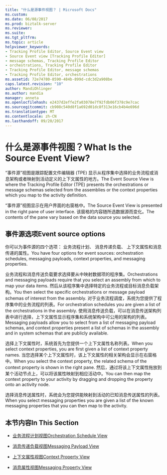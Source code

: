 ```yaml
---
title: "什么是源事件视图？ | Microsoft Docs"
ms.custom: 
ms.date: 06/08/2017
ms.prod: biztalk-server
ms.reviewer: 
ms.suite: 
ms.tgt_pltfrm: 
ms.topic: article
helpviewer_keywords:
- Tracking Profile Editor, Source Event view
- Source Event view [Tracking Profile Editor]
- message schemas, Tracking Profile Editor
- orchestrations, Tracking Profile Editor
- Tracking Profile Editor, message schemas
- Tracking Profile Editor, orchestrations
ms.assetid: 72e74780-8590-484b-899d-cdc3d2a908be
caps.latest.revision: "10"
author: MandiOhlinger
ms.author: mandia
manager: anneta
ms.openlocfilehash: e2437d2effe2fa03078e7f92fdb06f378c9e7cac
ms.sourcegitcommit: cb908c540d8f1a692d01dc8f313e16cb4b4e696d
ms.translationtype: MT
ms.contentlocale: zh-CN
ms.lasthandoff: 09/20/2017
---
```

# <a name="what-is-the-source-event-view"></a><span data-ttu-id="52741-103">什么是源事件视图？</span><span class="sxs-lookup"><span data-stu-id="52741-103">What Is the Source Event View?</span></span>
<span data-ttu-id="52741-104">“事件源”视图是跟踪配置文件编辑器 (TPE) 显示从程序集中选择的业务流程或消息架构或者映射到活动定义的上下文属性的地方。</span><span class="sxs-lookup"><span data-stu-id="52741-104">The Event Source View is where the Tracking Profile Editor (TPE) presents the orchestrations or message schemas selected from the assemblies or the context properties which you map to the activity definition.</span></span>  
  
 <span data-ttu-id="52741-105">“事件源”视图显示在用户界面的右窗格中。</span><span class="sxs-lookup"><span data-stu-id="52741-105">The Source Event View is presented in the right pane of user interface.</span></span> <span data-ttu-id="52741-106">该窗格的内容随所选数据源而变化。</span><span class="sxs-lookup"><span data-stu-id="52741-106">The contents of the pane vary based on the data source you selected.</span></span>  
  
## <a name="event-source-options"></a><span data-ttu-id="52741-107">事件源选项</span><span class="sxs-lookup"><span data-stu-id="52741-107">Event source options</span></span>  
 <span data-ttu-id="52741-108">你可以为事件源的四个选项： 业务流程计划、 消息传递负载、 上下文属性和消息传递的属性。</span><span class="sxs-lookup"><span data-stu-id="52741-108">You have four options for event sources: orchestration schedules, messaging payloads, context properties, and messaging properties.</span></span>  
  
 <span data-ttu-id="52741-109">业务流程和消息传送负载要求选择要从中映射数据项的程序集。</span><span class="sxs-lookup"><span data-stu-id="52741-109">Orchestrations and messaging payloads require that you select an assembly from which to map your data items.</span></span> <span data-ttu-id="52741-110">然后从该程序集中选择特定的业务流程或目标消息负载架构。</span><span class="sxs-lookup"><span data-stu-id="52741-110">You then select the specific orchestrations or message payload schemas of interest from the assembly.</span></span> <span data-ttu-id="52741-111">对于业务流程调度，系统为您提供了程序集中的业务流程的列表。</span><span class="sxs-lookup"><span data-stu-id="52741-111">For orchestration schedules you are given a list of the orchestrations in the assembly.</span></span> <span data-ttu-id="52741-112">使用消息传送负载，可以在消息传送架构列表中进行选择，上下文属性显示程序集和系统架构中可公用的架构的列表。</span><span class="sxs-lookup"><span data-stu-id="52741-112">Messaging payloads allow you to select from a list of messaging payload schemas, and context properties present a list of schemas in the assembly and in system schemas that are publicly available.</span></span>  
  
 <span data-ttu-id="52741-113">选择上下文属性时，系统首先为您提供一个上下文属性名称列表。</span><span class="sxs-lookup"><span data-stu-id="52741-113">When you select context properties, you are first given a list of context property names.</span></span> <span data-ttu-id="52741-114">当您选择某个上下文属性时，该上下文属性的相关架构会显示在右窗格中。</span><span class="sxs-lookup"><span data-stu-id="52741-114">When you select the context property, the related schema of the context property is shown in the right pane.</span></span> <span data-ttu-id="52741-115">然后，通过将该上下文属性拖放到某个活动节点上，可以将该属性映射到相应活动中。</span><span class="sxs-lookup"><span data-stu-id="52741-115">You can then map the context property to your activity by dragging and dropping the property onto an activity node.</span></span>  
  
 <span data-ttu-id="52741-116">选择消息传送属性时，系统会为您提供能映射到活动的已知消息传送属性的列表。</span><span class="sxs-lookup"><span data-stu-id="52741-116">When you select messaging properties you are given a list of the known messaging properties that you can then map to the activity.</span></span>  
  
## <a name="in-this-section"></a><span data-ttu-id="52741-117">本节内容</span><span class="sxs-lookup"><span data-stu-id="52741-117">In This Section</span></span>  
  
-   [<span data-ttu-id="52741-118">业务流程计划视图</span><span class="sxs-lookup"><span data-stu-id="52741-118">Orchestration Schedule View</span></span>](../core/orchestration-schedule-view.md)  
  
-   [<span data-ttu-id="52741-119">消息传递负载视图</span><span class="sxs-lookup"><span data-stu-id="52741-119">Messaging Payload View</span></span>](../core/messaging-payload-view.md)  
  
-   [<span data-ttu-id="52741-120">上下文属性视图</span><span class="sxs-lookup"><span data-stu-id="52741-120">Context Property View</span></span>](../core/context-property-view.md)  
  
-   [<span data-ttu-id="52741-121">消息属性视图</span><span class="sxs-lookup"><span data-stu-id="52741-121">Messaging Property View</span></span>](../core/messaging-property-view.md)